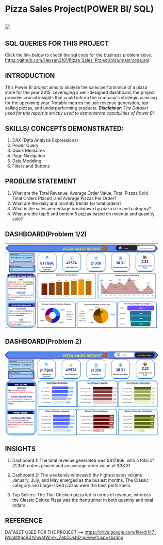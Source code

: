 
# Pizza Sales Project(POWER BI/ SQL)
![](pizza-fast-delivery-icons-set-vector.jpg)
---
## SQL QUERIES FOR THIS PROJECT
Click the link below to check the sql code for the business problem solve.
https://github.com/Heysen3101/Pizza_Sales_Project/blob/main/code.sql
## INTRODUCTION
This Power BI project aims to analyze the sales performance of a pizza store for the year 2015. Leveraging a well-designed dashboard, the project provides crucial insights that could inform the company's strategic planning for the upcoming year. Notable metrics include revenue generation, top-selling pizzas, and underperforming products.
**_Disclaimer_:** _The Dataset used for this report is strictly used to demonstrate capabilities of Power BI._

## SKILLS/ CONCEPTS DEMONSTRATED:
1) DAX (Data Analysis Expressions)
2) Power Query
3) Quick Measures
4) Page Navigation
5) Data Modeling
6) Filters and Buttons

## PROBLEM STATEMENT
1) What are the Total Revenue, Average Order Value, Total Pizzas Sold, Total Orders Placed, and Average Pizzas Per Order?
2) What are the daily and monthly trends for total orders?
3) What is the sales percentage breakdown by pizza size and category?
4) What are the top 5 and bottom 5 pizzas based on revenue and quantity sold?

## DASHBOARD(Problem 1/2)
![](p1.png)

## DASHBOARD(Problem 2)
![](p2.png)

## INSIGHTS
1) Dashboard 1: The total revenue generated was $817.86k, with a total of 21,350 orders placed and an average order value of $38.31.

2) Dashboard 2: The weekends witnessed the highest sales volume. January, July, and May emerged as the busiest months. The Classic category and Large-sized pizzas were the best performers.

3) Top Sellers: The Thai Chicken pizza led in terms of revenue, whereas the Classic Deluxe Pizza was the frontrunner in both quantity and total orders.

## REFERENCE
DATASET USED FOR THE PROJECT --> https://drive.google.com/file/d/147-jWlbMXgcBGYmwMWm1k_ZebDOsbD-b/view?usp=sharing


